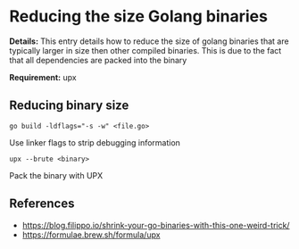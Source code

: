 # Reducing the size Golang binaries

**Details:** This entry details how to reduce the size of golang binaries that are typically larger in size then other compiled binaries. This is due to the fact that all dependencies are packed into the binary

**Requirement:** upx

## Reducing binary size

```go build -ldflags="-s -w" <file.go>```

Use linker flags to strip debugging information

```upx --brute <binary>```

Pack the binary with UPX

## References
* https://blog.filippo.io/shrink-your-go-binaries-with-this-one-weird-trick/
* https://formulae.brew.sh/formula/upx
